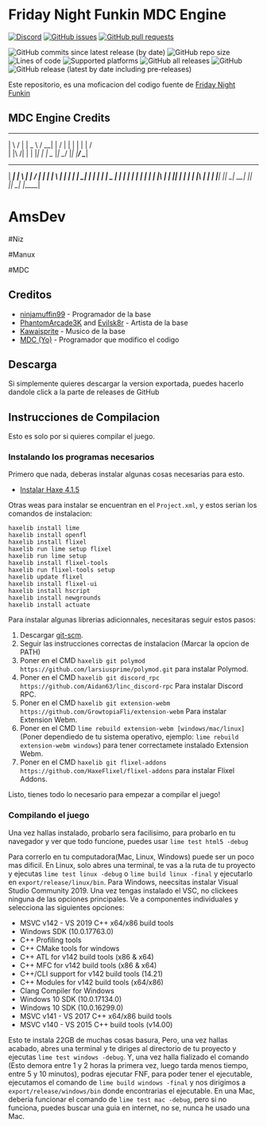 # Friday Night Funkin MDC Engine

[![Discord](https://img.shields.io/discord/778038568680554497?label=discord)](https://discord.gg/fpheq7JYt3) [![GitHub issues](https://img.shields.io/github/issues/MDCYT/FNF-MDC-Engine)](https://github.com/MDCYT/FNF-MDC-Engine/issues) [![GitHub pull requests](https://img.shields.io/github/issues-pr/MDCYT/FNF-MDC-Engine)](https://github.com/MDCYT/FNF-MDC-Engine/pulls) []() []()

![GitHub commits since latest release (by date)](https://img.shields.io/github/commits-since/MDCYT/FNF-MDC-Engine/latest) ![GitHub repo size](https://img.shields.io/github/repo-size/MDCYT/FNF-MDC-Engine) ![Lines of code](https://img.shields.io/tokei/lines/github/MDCYT/FNF-MDC-Engine) ![Supported platforms](https://img.shields.io/badge/supported%20platforms-windows%2C%20macOS%2C%20linux%2C%20html5-blue) ![GitHub all releases](https://img.shields.io/github/downloads/MDCYT/FNF-MDC-Engine/total) ![GitHub](https://img.shields.io/github/license/MDCYT/FNF-MDC-Engine) ![GitHub release (latest by date including pre-releases)](https://img.shields.io/github/v/release/MDCYT/FNF-MDC-Engine?include_prereleases&label=latest%20version) 

Este repositorio, es una moficacion del codigo fuente de [Friday Night Funkin](https://github.com/ninjamuffin99/Funkin)

## MDC Engine Credits

 ___    ___   ____     ____
|   \  /   | |  _ \   /  __|
|    \/    | | | | | |  /   
| |\    /| | | |_| | |  \__
|_| \__/ |_| |____/   \____|
 
 _____   _   _    ____    _   _   _   _____
|  ___| | \ | |  /  __|  | | | \ | | |  ___|
|  __|  |  \| | |  |  _  | | |  \| | |  __|
| |___  | |\  | |  |_| | | | | |\  | | |___
|_____| |_| \_|  \_____| |_| |_| \_| |_____|

# AmsDev


#Niz


#Manux


#MDC


## Creditos

- [ninjamuffin99](https://twitter.com/ninja_muffin99) - Programador de la base
- [PhantomArcade3K](https://twitter.com/phantomarcade3k) and [Evilsk8r](https://twitter.com/evilsk8r) - Artista de la base
- [Kawaisprite](https://twitter.com/kawaisprite) - Musico de la base
- [MDC (Yo)](https://twitter.com/fridayproblems) - Programador que modifico el codigo

## Descarga
Si simplemente quieres descargar la version exportada, puedes hacerlo dandole click a la parte de releases de GitHub

## Instrucciones de Compilacion

Esto es solo por si quieres compilar el juego.

### Instalando los programas necesarios

Primero que nada, deberas instalar algunas cosas necesarias para esto.
- [Instalar Haxe 4.1.5](https://haxe.org/download/version/4.1.5/) 

Otras weas para instalar se encuentran en el `Project.xml`, y estos serian los comandos de instalacion:
```
haxelib install lime
haxelib install openfl
haxelib install flixel
haxelib run lime setup flixel
haxelib run lime setup
haxelib install flixel-tools
haxelib run flixel-tools setup
haxelib update flixel
haxelib install flixel-ui
haxelib install hscript
haxelib install newgrounds
haxelib install actuate
```

Para instalar algunas librerias adicionnales, necesitaras seguir estos pasos:
1. Descargar [git-scm](https://git-scm.com/downloads). 
2. Seguir las instrucciones correctas de instalacion (Marcar la opcion de PATH)
3. Poner en el CMD `haxelib git polymod https://github.com/larsiusprime/polymod.git` para instalar Polymod.
4. Poner en el CMD `haxelib git discord_rpc https://github.com/Aidan63/linc_discord-rpc` Para instalar Discord RPC.
5. Poner en el CMD `haxelib git extension-webm https://github.com/GrowtopiaFli/extension-webm` Para instalar Extension Webm.
6. Poner en el CMD `lime rebuild extension-webm [windows/mac/linux]`(Poner dependiedo de tu sistema operativo, ejemplo: `lime rebuild extension-webm windows`) para tener correctamete instalado Extension Webm.
7. Poner en el CMD `haxelib git flixel-addons https://github.com/HaxeFlixel/flixel-addons` para instalar Flixel Addons.

Listo, tienes todo lo necesario para empezar a compilar el juego!

### Compilando el juego

Una vez hallas instalado, probarlo sera facilisimo, para probarlo en tu navegador y ver que todo funcione, puedes usar `lime test html5 -debug`

Para correrlo en tu computadora(Mac, Linux, Windows) puede ser un poco mas dificil. En Linux, solo abres una terminal, te vas a la ruta de tu proyecto y ejecutas `lime test linux -debug` o `lime build linux -final` y ejecutarlo en `export/release/linux/bin`. Para Windows, neecsitas instalar Visual Studio Community 2019. Una vez tengas instalado el VSC, no clickees ninguna de las opciones principales. Ve a componentes individuales y selecciona las siguientes opciones:
* MSVC v142 - VS 2019 C++ x64/x86 build tools
* Windows SDK (10.0.17763.0)
* C++ Profiling tools
* C++ CMake tools for windows
* C++ ATL for v142 build tools (x86 & x64)
* C++ MFC for v142 build tools (x86 & x64)
* C++/CLI support for v142 build tools (14.21)
* C++ Modules for v142 build tools (x64/x86)
* Clang Compiler for Windows
* Windows 10 SDK (10.0.17134.0)
* Windows 10 SDK (10.0.16299.0)
* MSVC v141 - VS 2017 C++ x64/x86 build tools
* MSVC v140 - VS 2015 C++ build tools (v14.00)

Esto te instala 22GB de muchas cosas basura, Pero, una vez hallas acabado, abres una terminal y te diriges al directorio de tu proyecto y ejecutas `lime test windows -debug`. Y, una vez halla fializado el comando (Esto demora entre 1 y 2 horas la primera vez, luego tarda menos tiempo, entre 5 y 10 minutos), podras ejecutar FNF, para poder tener el ejecutable, ejecutamos el comando de `lime build windows -final` y nos dirigimos a `export/release/windows/bin` donde encontrarias el ejecutable.
En una Mac, deberia funcionar el comando de `lime test mac -debug`, pero si no funciona, puedes buscar una guia en internet, no se, nunca he usado una Mac.
